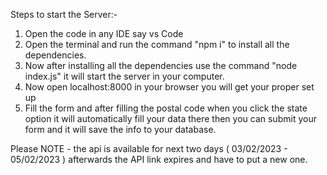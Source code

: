 Steps to start the Server:-
1. Open the code in any IDE say vs Code
2. Open the terminal and run the command "npm i" to install all the dependencies.
3. Now after installing all the dependencies use the command "node index.js" it will start the server in your computer.
4. Now open localhost:8000 in your browser you will get your proper set up
5. Fill the form and after filling the postal code when you click the state option it will automatically fill your data there then you can submit your form and it will save the info to your database. 


Please NOTE - the api is available for next two days ( 03/02/2023 - 05/02/2023 ) afterwards the API link expires and have to put a new one.